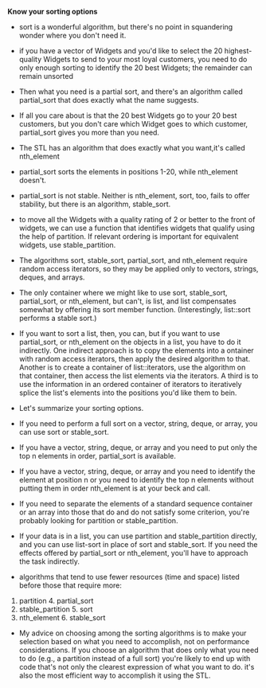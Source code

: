 __Know your sorting options__

* sort is a wonderful algorithm, but there's no point in squandering wonder where you don't need it.

* if you have a vector of Widgets and you'd like to select the 20 highest-quality Widgets to send to your most loyal customers, you need to do only enough sorting to identify the 20 best Widgets; the remainder can remain unsorted

* Then what you need is a partial sort, and there's an algorithm called partial_sort that does exactly what the name suggests.

* If all you care about is that the 20 best Widgets go to your 20 best customers, but you don't care which Widget goes to which customer, partial_sort gives you more than you need.

* The STL has an algorithm that does exactly what you want,it's called nth_element

* partial_sort sorts the elements in positions 1-20, while nth_element doesn't.

* partial_sort is not stable. Neither is nth_element, sort, too, fails to offer stability, but there is an algorithm, stable_sort.

* to move all the Widgets with a quality rating of 2 or better to the front of widgets, we can use a function that identifies widgets that qualify using the help of partition. If relevant ordering is important for equivalent widgets, use stable_partition.

* The algorithms sort, stable_sort, partial_sort, and nth_element require random access iterators, so they may be applied only to vectors, strings, deques, and arrays.

* The only container where we might like to use sort, stable_sort, partial_sort, or nth_element, but can't, is list, and list compensates somewhat by offering its sort member function. (Interestingly, list::sort performs a stable sort.) 

* If you want to sort a list, then, you can, but if you want to use partial_sort, or nth_element on the objects in a list, you have to do it indirectly. One indirect approach is to copy the elements into a ontainer with random access iterators, then apply the desired algorithm to that. Another is to create a container of list::iterators, use the algorithm on that container, then access the list elements via the iterators. A third is to use the information in an ordered container of iterators to iteratively splice the list's elements into the positions you'd like them to bein.

* Let's summarize your sorting options. 

* If you need to perform a full sort on a vector, string, deque, or array, you can use sort or stable_sort. 

* If you have a vector, string, deque, or array and you need to put only the top n elements in order, partial_sort is available.

* If you have a vector, string, deque, or array and you need to identify the element at position n or you need to identify the top n elements without putting them in order nth_element is at your beck and call.

* If you need to separate the elements of a standard sequence container or an array into those that do and do not satisfy some criterion, you're probably looking for partition or stable_partition.

* If your data is in a list, you can use partition and stable_partition directly, and you can use list-sort in place of sort and stable_sort. If you need the effects offered by partial_sort or nth_element, you'll have to approach the task indirectly.

* algorithms that tend to use fewer resources (time and space) listed before those that require more:
1. partition 4. partial_sort
2. stable_partition 5. sort
3. nth_element 6. stable_sort

* My advice on choosing among the sorting algorithms is to make your selection based on what you need to accomplish, not on performance considerations. If you choose an algorithm that does only what you need to do (e.g., a partition instead of a full sort) you're likely to end up with code that's not only the clearest expression of what you want to do. it's also the most efficient way to accomplish it using the STL.
